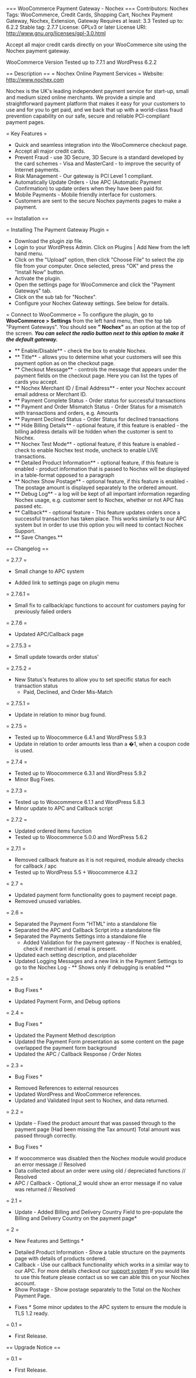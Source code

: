 === WooCommerce Payment Gateway - Nochex ===
Contributors: Nochex 
Tags: WooCommerce, Credit Cards, Shopping Cart, Nochex Payment Gateway, Nochex, Extension, Gateway
Requires at least: 3.3
Tested up to: 6.2.2
Stable tag: 2.7.7
License: GPLv3 or later 
License URI: http://www.gnu.org/licenses/gpl-3.0.html

Accept all major credit cards directly on your WooCommerce site using the Nochex payment gateway.

WooCommerce Version Tested up to 7.7.1 and WordPress 6.2.2

== Description ==
= Nochex Online Payment Services =
Website: http://www.nochex.com

Nochex is the UK's leading independent payment service for start-up, small and medium sized online merchants. We provide a simple and straightforward payment platform that makes 
it easy for your customers to use and for you to get paid, and we back that up with a world-class fraud prevention capability on our safe, secure and reliable PCI-compliant payment pages.

= Key Features =
* Quick and seamless integration into the WooCommerce checkout page.
* Accept all major credit cards.
* Prevent Fraud - use 3D Secure, 3D Secure is a standard developed by the card schemes - Visa and MasterCard - to improve the security of Internet payments.
* Risk Management - Our gateway is PCI Level 1 compliant.
* Automatically Update Orders - Use APC (Automatic Payment Confirmation) to update orders when they have been paid for.
* Mobile Payments - Mobile friendly interface for customers.
* Customers are sent to the secure Nochex payments pages to make a payment.

== Installation ==

= Installing The Payment Gateway Plugin =
* Download the plugin zip file.
* Login to your WordPress Admin. Click on Plugins | Add New from the left hand menu.
* Click on the "Upload" option, then click "Choose File" to select the zip file from your computer. Once selected, press "OK" and press the "Install Now" button.
* Activate the plugin.
* Open the settings page for WooCommerce and click the "Payment Gateways" tab.
* Click on the sub tab for "Nochex".
* Configure your Nochex Gateway settings. See below for details.

= Connect to WooCommerce =
To configure the plugin, go to **WooCommerce > Settings** from the left hand menu, then the top tab "Payment Gateways". You should see __" Nochex"__ as an option at the top of the screen. 
__*You can select the radio button next to this option to make it the default gateway.*__

* ** Enable/Disable** - check the box to enable Nochex.
* ** Title** - allows you to determine what your customers will see this payment option as on the checkout page.
* ** Checkout Message** - controls the message that appears under the payment fields on the checkout page. Here you can list the types of cards you accept.
* ** Nochex Merchant ID / Email Address** - enter your Nochex account email address or Merchant ID.
* ** Payment Complete Status - Order status for successful transactions
* ** Payment and Order Mismatch Status - Order Status for a mismatch with transactions and orders, e.g. Amounts
* ** Payment Declined Status - Order Status for declined transactions
* ** Hide Billing Details** - optional feature, if this feature is enabled - the billing address details will be hidden when the customer is sent to Nochex.
* ** Nochex Test Mode** - optional feature, if this feature is enabled - check to enable Nochex test mode, uncheck to enable LIVE transactions.
* ** Detailed Product Information** - optional feature, if this feature is enabled - product information that is passed to Nochex will be displayed in a table-format opposed to a paragraph
* ** Nochex Show Postage** - optional feature, if this feature is enabled - The postage amount is displayed separately to the ordered amount.
* ** Debug Log** - a log will be kept of all important information regarding Nochex usage, e.g. customer sent to Nochex, whether or not APC has passed etc.
* ** Callback** - optional feature - This feature updates orders once a successful transaction has taken place. This works similarly to our APC system but in order to use this option you will need to contact Nochex Support.
* ** Save Changes.** 

== Changelog ==

= 2.7.7 =

- Small change to APC system

- Added link to settings page on plugin menu

= 2.7.6.1 =

- Small fix to callback/apc functions to account for customers paying for previously falied orders

= 2.7.6 =

- Updated APC/Callback page

= 2.7.5.3 =

- Small update towards order status'

= 2.7.5.2 = 

- New Status's features to allow you to set specific status for each transaction status
	- Paid, Declined, and Order Mis-Match

= 2.7.5.1 =

- Update in relation to minor bug found.

= 2.7.5 =

- Tested up to Woocommerce 6.4.1 and WordPress 5.9.3
- Update in relation to order amounts less than a �1, when a coupon code is used.

= 2.7.4 =

- Tested up to Woocommerce 6.3.1 and WordPress 5.9.2
- Minor Bug Fixes.

= 2.7.3 =

- Tested up to Woocommerce 6.1.1 and WordPress 5.8.3
- Minor update to APC and Callback script

= 2.7.2 = 

- Updated ordered items function
- Tested up to Woocommerce 5.0.0 and WordPress 5.6.2

= 2.7.1 =

- Removed callback feature as it is not required, module already checks for callback / apc
- Tested up to WordPress 5.5 + Woocommerce 4.3.2

= 2.7 =

- Updated payment form functionality goes to payment receipt page.
- Removed unused variables.

= 2.6 =

- Separated the Payment Form "HTML" into a standalone file
- Separated the APC and Callback Script into a standalone file
- Separated the Payments Settings into a standalone file
	+ Added Validation for the payment gateway - If Nochex is enabled, check if merchant id / email is present.
- Updated each setting description, and placeholder
- Updated Logging Messages and a new link in the Payment Settings to go to the Nochex Log - ** Shows only if debugging is enabled **

= 2.5 =

* Bug Fixes *

- Updated Payment Form, and Debug options

= 2.4 =

* Bug Fixes *

- Updated the Payment Method description
- Updated the Payment Form presentation as some content on the page overlapped the payment form background
- Updated the APC / Callback Response / Order Notes

= 2.3 =

* Bug Fixes *

- Removed References to external resources
- Updated WordPress and WooCommerce references.
- Updated and Validated Input sent to Nochex, and data returned.

= 2.2 =

* Update - Fixed the product amount that was passed through to the payment page (Had been missing the Tax amount) Total amount was passed through correctly.

* Bug Fixes *

- If woocommerce was disabled then the Nochex module would produce an error message // Resolved
- Data collected about an order were using old / depreciated functions // Resolved
- APC / Callback - Optional_2 would show an error message if no value was returned // Resolved

= 2.1 =

* Update - Added Billing and Delivery Country Field to pre-populate the Billing and Delivery Country on the payment page*

= 2 =

* New Features and Settings *

- Detailed Product Information - Show a table structure on the payments page with details of products ordered.
- Callback - Use our callback functionality which works in a similar way to our APC. For more details checkout our <a href="https://support.nochex.com/">support system</a> If you would like to use this feature please contact us so we can able this on your Nochex account.
- Show Postage - Show postage separately to the Total on the Nochex Payment Page.

* Fixes *
Some minor updates to the APC system to ensure the module is TLS 1.2 ready.

= 0.1 =
* First Release.

== Upgrade Notice ==

= 0.1 =
* First Release.
